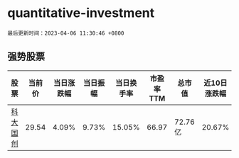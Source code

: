 # quantitative-investment

`最后更新时间：2023-04-06 11:30:46 +0800`

## 强势股票

|股票|当前价|当日涨跌幅|当日振幅|当日换手率|市盈率TTM|总市值|近10日涨跌幅|
|----|----|----|----|----|----|----|----|
|[科大国创](https://xueqiu.com/S/SZ300520)|29.54|4.09%|9.73%|15.05%|66.97|72.76亿|20.67%|
